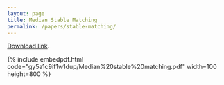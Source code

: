 ```yaml
---
layout: page
title: Median Stable Matching
permalink: /papers/stable-matching/
---
```


[Download link](https://www.dropbox.com/s/gy5a1c9if1w1dup/Median%20stable%20matching.pdf?dl=0).

{% include embedpdf.html code="gy5a1c9if1w1dup/Median%20stable%20matching.pdf" width=100 height=800 %}